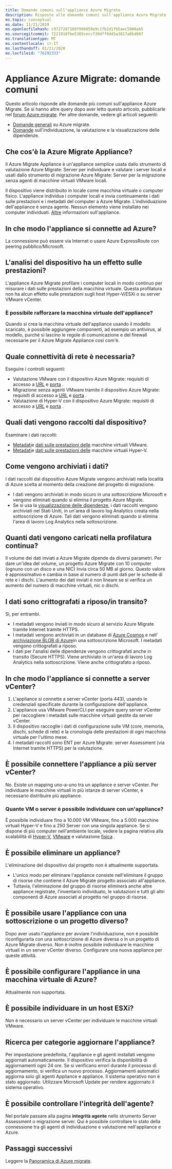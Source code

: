 ```yaml
---
title: Domande comuni sull'appliance Azure Migrate
description: Risposte alle domande comuni sull'appliance Azure Migrate
ms.topic: conceptual
ms.date: 11/21/2019
ms.openlocfilehash: c9727287160f996059e9c1fb2d1fb5aec5900ab5
ms.sourcegitcommit: 7221918fbe5385ceccf39dff9dd5a3817a0bd807
ms.translationtype: MT
ms.contentlocale: it-IT
ms.lasthandoff: 01/21/2020
ms.locfileid: "76292333"
---
```

# <a name="azure-migrate-appliance-common-questions"></a>Appliance Azure Migrate: domande comuni

Questo articolo risponde alle domande più comuni sull'appliance Azure Migrate. Se si hanno altre query dopo aver letto questo articolo, pubblicarle nel [forum Azure migrate](https://aka.ms/AzureMigrateForum). Per altre domande, vedere gli articoli seguenti:

- [Domande generali](resources-faq.md) su Azure migrate.
- [Domande](common-questions-discovery-assessment.md) sull'individuazione, la valutazione e la visualizzazione delle dipendenze.


## <a name="what-is-the-azure-migrate-appliance"></a>Che cos'è la Azure Migrate Appliance?

Il Azure Migrate Appliance è un'appliance semplice usata dallo strumento di valutazione Azure Migrate: Server per individuare e valutare i server locali e usati dallo strumento di migrazione Azure Migrate: Server per la migrazione senza agenti di macchine virtuali VMware locali. 

Il dispositivo viene distribuito in locale come macchina virtuale o computer fisico. L'appliance individua i computer locali e invia continuamente i dati sulle prestazioni e i metadati del computer a Azure Migrate. L'individuazione dell'appliance è senza agente. Nessun elemento viene installato nei computer individuati. [Altre](migrate-appliance.md) informazioni sull'appliance.

## <a name="how-does-the-appliance-connect-to-azure"></a>In che modo l'appliance si connette ad Azure?

La connessione può essere via Internet o usare Azure ExpressRoute con peering pubblico/Microsoft.

## <a name="does-appliance-analysis-impact-performance"></a>L'analisi del dispositivo ha un effetto sulle prestazioni?

L'appliance Azure Migrate profilare i computer locali in modo continuo per misurare i dati sulle prestazioni della macchina virtuale. Questa profilatura non ha alcun effetto sulle prestazioni sugli host Hyper-V/ESXi o su server VMware vCenter.

### <a name="can-i-harden-the-appliance-vm"></a>È possibile rafforzare la macchina virtuale dell'appliance?

Quando si crea la macchina virtuale dell'appliance usando il modello scaricato, è possibile aggiungere componenti, ad esempio un antivirus, al modello, purché si lascino le regole di comunicazione e del firewall necessarie per il Azure Migrate Appliance così com'è.


## <a name="what-network-connectivity-is-needed"></a>Quale connettività di rete è necessaria?

Eseguire i controlli seguenti:
- Valutazione VMware con il dispositivo Azure Migrate: requisiti di accesso a [URL](migrate-appliance.md#url-access) e [porta](migrate-support-matrix-vmware.md#port-access) .
- Migrazione senza agenti VMware tramite il dispositivo Azure Migrate: requisiti di accesso a [URL](migrate-appliance.md#url-access) e [porta](migrate-support-matrix-vmware-migration.md#agentless-ports) .
- Valutazione di Hyper-V con il dispositivo Azure Migrate: requisiti di accesso a [URL](migrate-appliance.md#url-access) e [porta](migrate-support-matrix-hyper-v.md#port-access) .


## <a name="what-data-does-the-appliance-collect"></a>Quali dati vengono raccolti dal dispositivo?

Esaminare i dati raccolti:

- [Metadati](migrate-appliance.md#collected-metadata-vmware)e [dati sulle prestazioni delle](migrate-appliance.md#collected-performance-data-vmware) macchine virtuali VMware.
- [Metadati](migrate-appliance.md#collected-metadata-hyper-v)e [dati sulle prestazioni delle](migrate-appliance.md#collected-performance-data-hyper-v) macchine virtuali Hyper-V.


## <a name="how-is-data-stored"></a>Come vengono archiviati i dati?

I dati raccolti dal dispositivo Azure Migrate vengono archiviati nella località di Azure scelta al momento della creazione del progetto di migrazione. 

- I dati vengono archiviati in modo sicuro in una sottoscrizione Microsoft e vengono eliminati quando si elimina il progetto Azure Migrate.
- Se si usa la [visualizzazione delle dipendenze](concepts-dependency-visualization.md), i dati raccolti vengono archiviati nel Stati Uniti, in un'area di lavoro log Analytics creata nella sottoscrizione di Azure. Tali dati vengono eliminati quando si elimina l'area di lavoro Log Analytics nella sottoscrizione.

## <a name="how-much-data-is-uploaded-in-continuous-profiling"></a>Quanti dati vengono caricati nella profilatura continua?

Il volume dei dati inviati a Azure Migrate dipende da diversi parametri. Per dare un'idea del volume, un progetto Azure Migrate con 10 computer (ognuno con un disco e una NIC) Invia circa 50 MB al giorno. Questo valore è approssimativo e cambia in base al numero di punti dati per le schede di rete e i dischi. L'aumento dei dati inviati è non lineare se si verifica un aumento del numero di macchine virtuali, nic o dischi.

## <a name="is-data-encrypted-at-restin-transit"></a>I dati sono crittografati a riposo/in transito?

Sì, per entrambi.

- I metadati vengono inviati in modo sicuro al servizio Azure Migrate tramite Internet tramite HTTPS.
- I metadati vengono archiviati in un database di [Azure Cosmos](../cosmos-db/database-encryption-at-rest.md) e nell' [archiviazione BLOB di Azure](../storage/common/storage-service-encryption.md)in una sottoscrizione Microsoft. I metadati vengono crittografati a riposo.
- I dati per l'analisi delle dipendenze vengono crittografati anche in transito (Secure HTTPS). Viene archiviato in un'area di lavoro Log Analytics nella sottoscrizione. Viene anche crittografato a riposo.

## <a name="how-does-the-appliance-connect-to-vcenter-server"></a>In che modo l'appliance si connette a server vCenter?

1. L'appliance si connette a server vCenter (porta 443), usando le credenziali specificate durante la configurazione dell'appliance.
2. L'appliance usa VMware PowerCLI per eseguire query server vCenter per raccogliere i metadati sulle macchine virtuali gestite da server vCenter.
3. Il dispositivo raccoglie i dati di configurazione sulle VM (core, memoria, dischi, schede di rete) e la cronologia delle prestazioni di ogni macchina virtuale per l'ultimo mese.
4. I metadati raccolti sono ENT per Azure Migrate: server Assessment (via Internet tramite HTTPS) per la valutazione.

## <a name="can-i-connect-the-appliance-to-multiple-vcenter-servers"></a>È possibile connettere l'appliance a più server vCenter?

No. Esiste un mapping uno-a-uno tra un appliance e server vCenter. Per individuare le macchine virtuali in più istanze di server vCenter, è necessario distribuire più appliance.

### <a name="how-many-vms-or-servers-can-i-discover-with-an-appliance"></a>Quante VM o server è possibile individuare con un'appliance?

È possibile individuare fino a 10.000 VM VMware, fino a 5.000 macchine virtuali Hyper-V e fino a 250 Server con una singola appliance. Se si dispone di più computer nell'ambiente locale, vedere la pagina relativa alla scalabilità di [Hyper-V](scale-hyper-v-assessment.md), [VMware](scale-vmware-assessment.md) e valutazione [fisica](scale-physical-assessment.md) .

## <a name="can-i-delete-an-appliance"></a>È possibile eliminare un appliance?

L'eliminazione del dispositivo dal progetto non è attualmente supportata.

- L'unico modo per eliminare l'appliance consiste nell'eliminare il gruppo di risorse che contiene il Azure Migrate progetto associato all'appliance.
- Tuttavia, l'eliminazione del gruppo di risorse eliminerà anche altre appliance registrate, l'inventario individuato, le valutazioni e tutti gli altri componenti di Azure associati al progetto nel gruppo di risorse.


## <a name="can-i-use-the-appliance-with-a-different-subscriptionproject"></a>È possibile usare l'appliance con una sottoscrizione o un progetto diverso?

Dopo aver usato l'appliance per avviare l'individuazione, non è possibile riconfigurarla con una sottoscrizione di Azure diversa o in un progetto di Azure Migrate diverso. Non è inoltre possibile individuare le macchine virtuali in un server vCenter diverso. Configurare una nuova appliance per queste attività.

## <a name="can-i-set-up-the-appliance-on-an-azure-vm"></a>È possibile configurare l'appliance in una macchina virtuale di Azure?
Attualmente non supportata. 

## <a name="can-i-discover-on-an-esxi-host"></a>È possibile individuare in un host ESXi?
Non è necessario un server vCenter per individuare le macchine virtuali VMware.

## <a name="how-do-i-update-the-appliance"></a>Ricerca per categorie aggiornare l'appliance?

Per impostazione predefinita, l'appliance e gli agenti installati vengono aggiornati automaticamente. Il dispositivo verifica la disponibilità di aggiornamenti ogni 24 ore. Se si verificano errori durante il processo di aggiornamento, si verifica un nuovo processo. Aggiornamenti automatici aggiorna solo gli agenti Appliance e appliance. Il sistema operativo non è stato aggiornato. Utilizzare Microsoft Update per rendere aggiornato il sistema operativo.

## <a name="can-i-check-agent-health"></a>È possibile controllare l'integrità dell'agente?

Nel portale passare alla pagina **integrità agente** nello strumento Server Assessment o migrazione server. Qui è possibile controllare lo stato della connessione tra gli agenti di individuazione e valutazione nell'appliance e Azure.

## <a name="next-steps"></a>Passaggi successivi
Leggere la [Panoramica di Azure migrate](migrate-services-overview.md).
